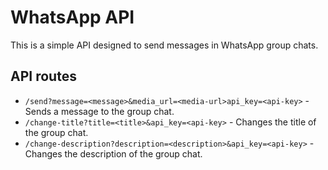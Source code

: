 # WhatsApp API
This is a simple API designed to send messages in WhatsApp group chats.

## API routes
- `/send?message=<message>&media_url=<media-url>api_key=<api-key>` - Sends a message to the group chat. 
- `/change-title?title=<title>&api_key=<api-key>` - Changes the title of the group chat.
- `/change-description?description=<description>&api_key=<api-key>` - Changes the description of the group chat.